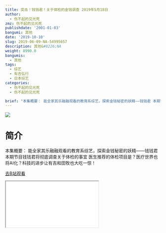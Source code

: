 ```yaml
---
title: 突击！钱钱君！关于体检的金钱调查 2019年5月18日
author:
  - 伤不起的见光死
zmz: 伤不起的见光死
publishdate: '2001-01-03'
bangumi: 其他
date: '2019-10-10'
slug: 2019-06-09-NA-54995657
description: 其他&#8226;NA
weight: 8990.0
bangumis:
  - 其他
tags:
  - 综艺
  - 有吉弘行
  - 日本综艺
categories:
  - 伤不起的见光死
  - 伤不起的见光死

brief: "本集概要： 能全家其乐融融观看的教育系综艺，探索金钱秘密的妖精——钱钱君 本期节目钱钱君将彻底调查关于体检的事宜 医生推荐的体检项目是？医疗世界也将AI化？科技的进步让有吉和田牧也大吃一惊！"
---
```

![](https://raw.githubusercontent.com/tcgriffith/owaraisite/master/static/tmpimg/fcd3e0b38e5ecbf956bf92d6d6e18610775aefff.jpg.480.jpg)
# 简介  
本集概要：
能全家其乐融融观看的教育系综艺，探索金钱秘密的妖精——钱钱君
本期节目钱钱君将彻底调查关于体检的事宜
医生推荐的体检项目是？医疗世界也将AI化？科技的进步让有吉和田牧也大吃一惊！  

[去B站观看](https://www.bilibili.com/video/av54995657/)
<div class ="resp-container"><iframe class="testiframe" src="//player.bilibili.com/player.html?aid=54995657"", scrolling="no", allowfullscreen="true" > </iframe></div> 
